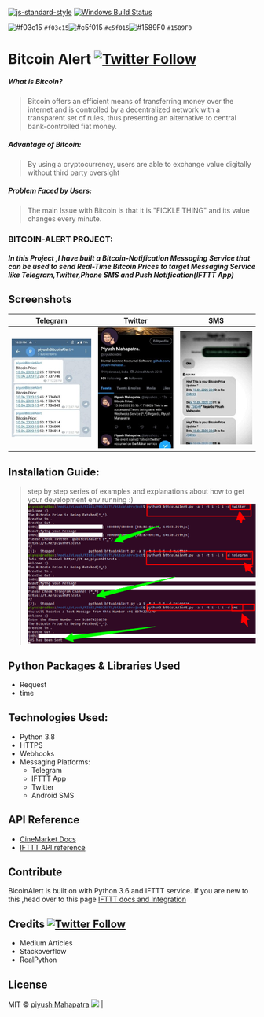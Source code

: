 
[![js-standard-style](https://img.shields.io/badge/code%20style-standard-brightgreen.svg?style=flat)](https://github.com/feross/standard)
[![Windows Build Status](https://ci.appveyor.com/api/projects/status/github/akashnimare/foco?branch=master&svg=true)](https://github.com/piyush-mahapatra-au6) 

![#f03c15](https://via.placeholder.com/15/f03c15/000000?text=+) `#f03c15`![#c5f015](https://via.placeholder.com/15/c5f015/000000?text=+) `#c5f015`![#1589F0](https://via.placeholder.com/15/1589F0/000000?text=+) `#1589F0`



# Bitcoin Alert [![Twitter Follow](https://img.shields.io/twitter/follow/piyushcodes?style=social)](https://twitter.com/piyushcodes)


##### What is Bitcoin?
> Bitcoin offers an efficient means of transferring money over the internet and is controlled by a decentralized network with a transparent set of rules, thus presenting an alternative to central bank-controlled fiat money.
##### Advantage of Bitcoin:
>	By using a cryptocurrency, users are able to exchange value digitally without third party oversight
##### Problem Faced by Users:
> The main Issue with Bitcoin is that it is "FICKLE THING" and its value changes every minute.

### BITCOIN-ALERT PROJECT:

####  *In this Project ,I have built a Bitcoin-Notification Messaging Service that can be used to send Real-Time Bitcoin Prices to target Messaging Service like Telegram,Twitter,Phone SMS and Push Notification(IFTTT App)*




## Screenshots
Telegram                   |  Twitter                  | SMS
:-------------------------:|:-------------------------:|:--------------------:
![](images/telegrams.jpg)  |  ![](images/twitters.jpg) |![](images/smss.jpg) 

## Installation Guide:
> step by step series of examples and explanations about how to get your development env running :)
![](images/proof.png)


## Python Packages & Libraries Used  
- Request
- time


## Technologies Used:
- Python 3.8
- HTTPS
- Webhooks
- Messaging Platforms:
  - Telegram
  - IFTTT App
  - Twitter
  - Android SMS




## API Reference

- [CineMarket Docs](https://coinmarketcap.com/api/documentation/v1/)
- [IFTTT API reference](https://platform.ifttt.com/docs/api_reference)


## Contribute

BicoinAlert is built on with Python 3.6 and IFTTT service. If you are new to this ,head over to this page
[IFTTT docs and Integration](https://platform.ifttt.com/docs)

## Credits [![Twitter Follow](https://img.shields.io/twitter/follow/piyushcodes?style=social)](https://twitter.com/piyushcodes)
- Medium Articles
- Stackoverflow 
- RealPython 

## License
MIT © [piyush Mahapatra]()
![](images/bitcoin50.jpg)  |

